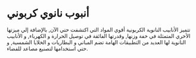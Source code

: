 # أنبوب نانوي كربوني

تتميز الأنابيب النانوية الكربونية أقوي المواد التي اكتشفت حتي الآن, بالإضافة إلي
ميزتها الأخري المتمثلة في خفة وزنها, وقدرتها الفائقة في توصيل الحرارة و
الكهرباء, و الأنابيب النانوية لها العديد من التطبيقات الهامة تضم المباني و
البطاريات و الخلايا الشمسية, و حتي استخدامها لتصنيع مصاعد للفضاء.
